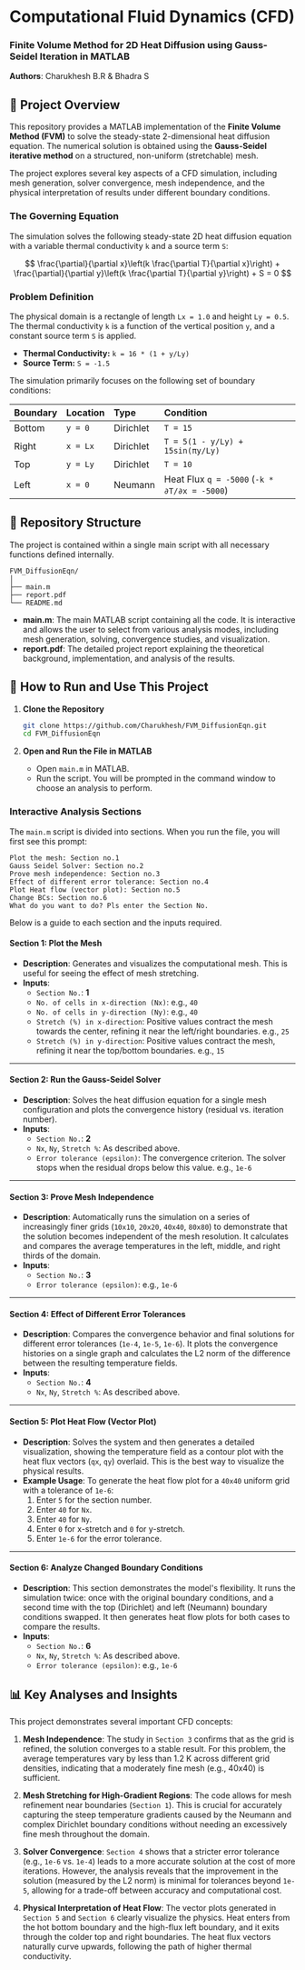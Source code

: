 # Computational Fluid Dynamics (CFD)

### Finite Volume Method for 2D Heat Diffusion using Gauss-Seidel Iteration in MATLAB

**Authors**: Charukhesh B.R & Bhadra S

## 📖 Project Overview

This repository provides a MATLAB implementation of the **Finite Volume Method (FVM)** to solve the steady-state 2-dimensional heat diffusion equation. The numerical solution is obtained using the **Gauss-Seidel iterative method** on a structured, non-uniform (stretchable) mesh.

The project explores several key aspects of a CFD simulation, including mesh generation, solver convergence, mesh independence, and the physical interpretation of results under different boundary conditions.

### The Governing Equation

The simulation solves the following steady-state 2D heat diffusion equation with a variable thermal conductivity `k` and a source term `S`:

$$
\frac{\partial}{\partial x}\left(k \frac{\partial T}{\partial x}\right) + \frac{\partial}{\partial y}\left(k \frac{\partial T}{\partial y}\right) + S = 0
$$

### Problem Definition

The physical domain is a rectangle of length `Lx = 1.0` and height `Ly = 0.5`. The thermal conductivity `k` is a function of the vertical position `y`, and a constant source term `S` is applied.

- **Thermal Conductivity:** `k = 16 * (1 + y/Ly)`
- **Source Term:** `S = -1.5`

The simulation primarily focuses on the following set of boundary conditions:

| Boundary | Location | Type      | Condition                                    |
| :------- | :------- | :-------- | :------------------------------------------- |
| Bottom   | `y = 0`  | Dirichlet | `T = 15`                                     |
| Right    | `x = Lx` | Dirichlet | `T = 5(1 - y/Ly) + 15sin(πy/Ly)`               |
| Top      | `y = Ly` | Dirichlet | `T = 10`                                     |
| Left     | `x = 0`  | Neumann   | Heat Flux `q = -5000` (`-k * ∂T/∂x = -5000`) |

## 📁 Repository Structure

The project is contained within a single main script with all necessary functions defined internally.

```
FVM_DiffusionEqn/
│
├── main.m
├── report.pdf
└── README.md
```

- **main.m**: The main MATLAB script containing all the code. It is interactive and allows the user to select from various analysis modes, including mesh generation, solving, convergence studies, and visualization.
- **report.pdf**: The detailed project report explaining the theoretical background, implementation, and analysis of the results.

## 🚀 How to Run and Use This Project

1.  **Clone the Repository**
    ```bash
    git clone https://github.com/Charukhesh/FVM_DiffusionEqn.git
    cd FVM_DiffusionEqn
    ```

2.  **Open and Run the File in MATLAB**
    -   Open `main.m` in MATLAB.
    -   Run the script. You will be prompted in the command window to choose an analysis to perform.

### Interactive Analysis Sections

The `main.m` script is divided into sections. When you run the file, you will first see this prompt:

```
Plot the mesh: Section no.1
Gauss Seidel Solver: Section no.2
Prove mesh independence: Section no.3
Effect of different error tolerance: Section no.4
Plot Heat flow (vector plot): Section no.5
Change BCs: Section no.6
What do you want to do? Pls enter the Section No.
```

Below is a guide to each section and the inputs required.

#### **Section 1: Plot the Mesh**
-   **Description**: Generates and visualizes the computational mesh. This is useful for seeing the effect of mesh stretching.
-   **Inputs**:
    -   `Section No.`: **1**
    -   `No. of cells in x-direction (Nx)`: e.g., `40`
    -   `No. of cells in y-direction (Ny)`: e.g., `40`
    -   `Stretch (%) in x-direction`: Positive values contract the mesh towards the center, refining it near the left/right boundaries. e.g., `25`
    -   `Stretch (%) in y-direction`: Positive values contract the mesh, refining it near the top/bottom boundaries. e.g., `15`

---

#### **Section 2: Run the Gauss-Seidel Solver**
-   **Description**: Solves the heat diffusion equation for a single mesh configuration and plots the convergence history (residual vs. iteration number).
-   **Inputs**:
    -   `Section No.`: **2**
    -   `Nx`, `Ny`, `Stretch %`: As described above.
    -   `Error tolerance (epsilon)`: The convergence criterion. The solver stops when the residual drops below this value. e.g., `1e-6`

---

#### **Section 3: Prove Mesh Independence**
-   **Description**: Automatically runs the simulation on a series of increasingly finer grids (`10x10`, `20x20`, `40x40`, `80x80`) to demonstrate that the solution becomes independent of the mesh resolution. It calculates and compares the average temperatures in the left, middle, and right thirds of the domain.
-   **Inputs**:
    -   `Section No.`: **3**
    -   `Error tolerance (epsilon)`: e.g., `1e-6`

---

#### **Section 4: Effect of Different Error Tolerances**
-   **Description**: Compares the convergence behavior and final solutions for different error tolerances (`1e-4`, `1e-5`, `1e-6`). It plots the convergence histories on a single graph and calculates the L2 norm of the difference between the resulting temperature fields.
-   **Inputs**:
    -   `Section No.`: **4**
    -   `Nx`, `Ny`, `Stretch %`: As described above.

---

#### **Section 5: Plot Heat Flow (Vector Plot)**
-   **Description**: Solves the system and then generates a detailed visualization, showing the temperature field as a contour plot with the heat flux vectors (`qx`, `qy`) overlaid. This is the best way to visualize the physical results.
-   **Example Usage**: To generate the heat flow plot for a `40x40` uniform grid with a tolerance of `1e-6`:
    1.  Enter `5` for the section number.
    2.  Enter `40` for `Nx`.
    3.  Enter `40` for `Ny`.
    4.  Enter `0` for x-stretch and `0` for y-stretch.
    5.  Enter `1e-6` for the error tolerance.

---

#### **Section 6: Analyze Changed Boundary Conditions**
-   **Description**: This section demonstrates the model's flexibility. It runs the simulation twice: once with the original boundary conditions, and a second time with the top (Dirichlet) and left (Neumann) boundary conditions swapped. It then generates heat flow plots for both cases to compare the results.
-   **Inputs**:
    -   `Section No.`: **6**
    -   `Nx`, `Ny`, `Stretch %`: As described above.
    -   `Error tolerance (epsilon)`: e.g., `1e-6`

## 📊 Key Analyses and Insights

This project demonstrates several important CFD concepts:
1.  **Mesh Independence**: The study in `Section 3` confirms that as the grid is refined, the solution converges to a stable result. For this problem, the average temperatures vary by less than 1.2 K across different grid densities, indicating that a moderately fine mesh (e.g., 40x40) is sufficient.

2.  **Mesh Stretching for High-Gradient Regions**: The code allows for mesh refinement near boundaries (`Section 1`). This is crucial for accurately capturing the steep temperature gradients caused by the Neumann and complex Dirichlet boundary conditions without needing an excessively fine mesh throughout the domain.

3.  **Solver Convergence**: `Section 4` shows that a stricter error tolerance (e.g., `1e-6` vs. `1e-4`) leads to a more accurate solution at the cost of more iterations. However, the analysis reveals that the improvement in the solution (measured by the L2 norm) is minimal for tolerances beyond `1e-5`, allowing for a trade-off between accuracy and computational cost.

4.  **Physical Interpretation of Heat Flow**: The vector plots generated in `Section 5` and `Section 6` clearly visualize the physics. Heat enters from the hot bottom boundary and the high-flux left boundary, and it exits through the colder top and right boundaries. The heat flux vectors naturally curve upwards, following the path of higher thermal conductivity.
    
